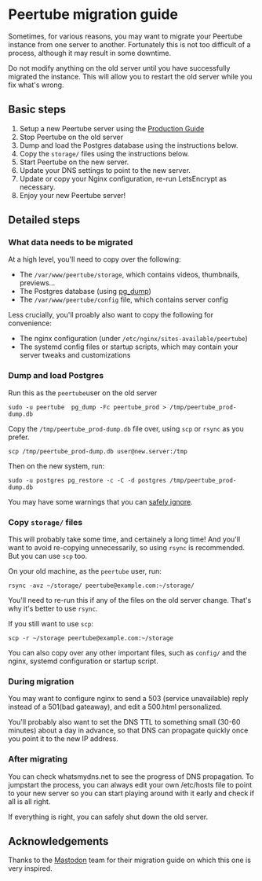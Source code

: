 # Peertube migration guide

Sometimes, for various reasons, you may want to migrate your Peertube instance from one server to another. Fortunately this is not too difficult of a process, although it may result in some downtime.

Do not modify anything on the old server until you have successfully migrated the instance.
This will allow you to restart the old server while you fix what's wrong.

## Basic steps

1. Setup a new Peertube server using the [Production Guide](https://github.com/Chocobozzz/PeerTube/blob/develop/support/doc/production.md)
2. Stop Peertube on the old server
3. Dump and load the Postgres database using the instructions below.
4. Copy the `storage/` files using the instructions below.
5. Start Peertube on the new server.
6. Update your DNS settings to point to the new server.
7. Update or copy your Nginx configuration, re-run LetsEncrypt as necessary.
8. Enjoy your new Peertube server!

## Detailed steps

### What data needs to be migrated

At a high level, you'll need to copy over the following:
* The `/var/www/peertube/storage`, which contains videos, thumbnails, previews…
* The Postgres database (using [pg_dump](https://www.postgresql.org/docs/9.1/static/backup-dump.html))
* The `/var/www/peertube/config` file, which contains server config

Less crucially, you'll proably also want to copy the following for convenience:

* The nginx configuration (under `/etc/nginx/sites-available/peertube`)
* The systemd config files or startup scripts, which may contain your server tweaks and customizations

### Dump and load Postgres

Run this as the `peertube`user on the old server

```
sudo -u peertube  pg_dump -Fc peertube_prod > /tmp/peertube_prod-dump.db
```

Copy the `/tmp/peertube_prod-dump.db` file over, using `scp` or `rsync` as you prefer.

```
scp /tmp/peertube_prod-dump.db user@new.server:/tmp
```

Then on the new system, run:

```
sudo -u postgres pg_restore -c -C -d postgres /tmp/peertube_prod-dump.db
````

You may have some warnings that you can [safely ignore](https://confluence.atlassian.com/bamkb/errors-or-warnings-appear-when-importing-postgres-database-dump-829036698.html).

### Copy `storage/` files

This will probably take some time, and certainely a long time! And you'll want to avoid re-copying unnecessarily, so using `rsync` is recommended. But you can use `scp` too.

On your old machine, as the `peertube` user, run:

```
rsync -avz ~/storage/ peertube@example.com:~/storage/
```

You'll need to re-run this if any of the files on the old server change. That's why it's better to use `rsync`.

If you still want to use `scp`:

```
scp -r ~/storage peertube@example.com:~/storage
```


You can also copy over any other important files, such as `config/` and the nginx, systemd configuration or startup script.

### During migration

You may want to configure nginx to send a 503 (service unavailable) reply instead of a 501(bad gateaway), and edit a 500.html personalized.

You'll probably also want to set the DNS TTL to something small (30-60 minutes) about a day in advance, so that DNS can propagate quickly once you point it to the new IP address.

### After migrating

You can check whatsmydns.net to see the progress of DNS propagation. To jumpstart the process, you can always edit your own /etc/hosts file to point to your new server so you can start playing around with it early and check if all is all right.

If everything is right, you can safely shut down the old server.

## Acknowledgements

Thanks to the [Mastodon](https://joinmastodon.org/) team for their migration guide on which this one is very inspired.
